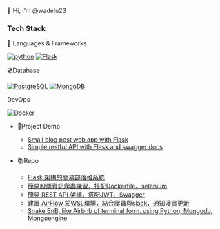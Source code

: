 👋 Hi, I’m @wadelu23

### Tech Stack

:bow_and_arrow: Languages & Frameworks

[![python](https://img.shields.io/badge/Python-66595C?logo=Python)](https://www.python.org/) [![Flask](https://img.shields.io/badge/Flask-66595C?logo=Flask)](https://flask.palletsprojects.com/en/2.0.x/)
 
:cd:Database

[![PostgreSQL](https://img.shields.io/badge/PostgreSQL-66595C?logo=PostgreSQL)](https://www.postgresql.org/) [![MongoDB](https://img.shields.io/badge/MongoDB-66595C?logo=MongoDB)](https://www.mongodb.com/)

DevOps

[![Docker](https://img.shields.io/badge/Docker-66595C?logo=Docker)](https://www.docker.com/)

* :crystal_ball:Project Demo
    * [Small blog post web app with Flask](https://flask-simple-blog-posts.herokuapp.com/)
    * [Simple restful API with Flask and swagger docs ](https://flask-restful-api-stores.herokuapp.com/)
   
* :books:Repo
    * [Flask 架構的簡易部落格系統](https://github.com/wadelu23/flask-blog-post)
    * [簡易股票資訊爬蟲練習，搭配Dockerfile、selenium](https://github.com/wadelu23/stock-crawler-roe-grade)
    * [簡易 REST API 架構，搭配JWT、Swagger](https://github.com/wadelu23/basic-RESTful-flask-e-store)
    * [建置 AirFlow 於WSL環境，結合爬蟲與slack，通知漫畫更新](https://github.com/wadelu23/airflow-comic)
    * [Snake BnB, like Airbnb of terminal form, using Python, Mongodb, Mongoengine](https://github.com/wadelu23/snake_bnb_mongodb)


<!---
wadelu23/wadelu23 is a ✨ special ✨ repository because its `README.md` (this file) appears on your GitHub profile.
You can click the Preview link to take a look at your changes.
--->
